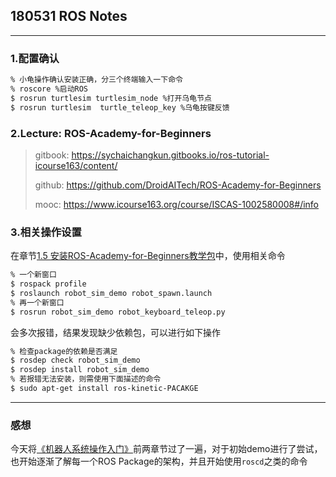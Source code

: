 ## 180531 ROS Notes

---

### 1.配置确认

```bash
% 小龟操作确认安装正确，分三个终端输入一下命令
% roscore %启动ROS
$ rosrun turtlesim turtlesim_node %打开乌龟节点
$ rosrun turtlesim  turtle_teleop_key %乌龟按键反馈
```

### 2.Lecture: ROS-Academy-for-Beginners

> gitbook: https://sychaichangkun.gitbooks.io/ros-tutorial-icourse163/content/
>
> github: https://github.com/DroidAITech/ROS-Academy-for-Beginners
>
> mooc: https://www.icourse163.org/course/ISCAS-1002580008#/info

### 3.相关操作设置

在章节[1.5 安装ROS-Academy-for-Beginners教学包](https://sychaichangkun.gitbooks.io/ros-tutorial-icourse163/content/chapter1/1.5.html)中，使用相关命令

```bash
% 一个新窗口
$ rospack profile
$ roslaunch robot_sim_demo robot_spawn.launch
% 再一个新窗口
$ rosrun robot_sim_demo robot_keyboard_teleop.py
```

会多次报错，结果发现缺少依赖包，可以进行如下操作

```bash
% 检查package的依赖是否满足
$ rosdep check robot_sim_demo
$ rosdep install robot_sim_demo
% 若报错无法安装，则需使用下面描述的命令
$ sudo apt-get install ros-kinetic-PACAKGE
```

---

### 感想

今天将[《机器人系统操作入门》](https://legacy.gitbook.com/book/sychaichangkun/ros-tutorial-icourse163/details)前两章节过了一遍，对于初始demo进行了尝试，也开始逐渐了解每一个ROS Package的架构，并且开始使用`roscd`之类的命令

















